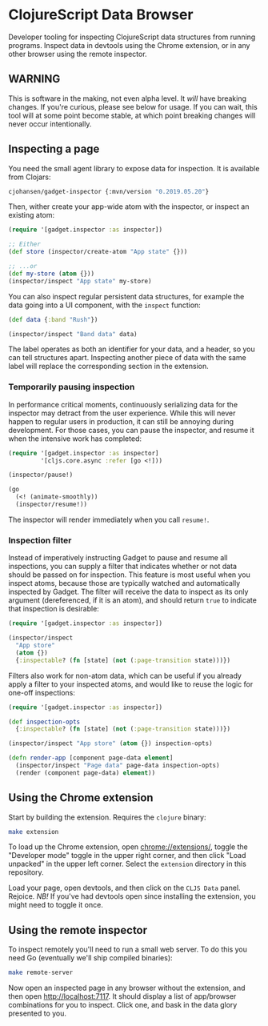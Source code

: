 # ClojureScript Data Browser

Developer tooling for inspecting ClojureScript data structures from running
programs. Inspect data in devtools using the Chrome extension, or in any other
browser using the remote inspector.

## WARNING

This is software in the making, not even alpha level. It *will* have breaking
changes. If you're curious, please see below for usage. If you can wait, this
tool will at some point become stable, at which point breaking changes will
never occur intentionally.

## Inspecting a page

You need the small agent library to expose data for inspection. It is available
from Clojars:

```sh
cjohansen/gadget-inspector {:mvn/version "0.2019.05.20"}
```

Then, wither create your app-wide atom with the inspector, or inspect an
existing atom:

```clj
(require '[gadget.inspector :as inspector])

;; Either
(def store (inspector/create-atom "App state" {}))

;; ...or
(def my-store (atom {}))
(inspector/inspect "App state" my-store)
```

You can also inspect regular persistent data structures, for example the data
going into a UI component, with the `inspect` function:

```clj
(def data {:band "Rush"})

(inspector/inspect "Band data" data)
```

The label operates as both an identifier for your data, and a header, so you can
tell structures apart. Inspecting another piece of data with the same label will
replace the corresponding section in the extension.

### Temporarily pausing inspection

In performance critical moments, continuously serializing data for the inspector
may detract from the user experience. While this will never happen to regular
users in production, it can still be annoying during development. For those
cases, you can pause the inspector, and resume it when the intensive work has
completed:

```clj
(require '[gadget.inspector :as inspector]
         '[cljs.core.async :refer [go <!]))

(inspector/pause!)

(go
  (<! (animate-smoothly))
  (inspector/resume!))
```

The inspector will render immediately when you call `resume!`.

### Inspection filter

Instead of imperatively instructing Gadget to pause and resume all inspections,
you can supply a filter that indicates whether or not data should be passed on
for inspection. This feature is most useful when you inspect atoms, because
those are typically watched and automatically inspected by Gadget. The filter
will receive the data to inspect as its only argument (dereferenced, if it is an
atom), and should return `true` to indicate that inspection is desirable:

```clj
(require '[gadget.inspector :as inspector])

(inspector/inspect
  "App store"
  (atom {})
  {:inspectable? (fn [state] (not (:page-transition state)))})
```

Filters also work for non-atom data, which can be useful if you already apply a
filter to your inspected atoms, and would like to reuse the logic for one-off
inspections:

```clj
(require '[gadget.inspector :as inspector])

(def inspection-opts
  {:inspectable? (fn [state] (not (:page-transition state)))})

(inspector/inspect "App store" (atom {}) inspection-opts)

(defn render-app [component page-data element]
  (inspector/inspect "Page data" page-data inspection-opts)
  (render (component page-data) element))
```

## Using the Chrome extension

Start by building the extension. Requires the `clojure` binary:

```sh
make extension
```

To load up the Chrome extension, open
[chrome://extensions/](chrome://extensions/), toggle the "Developer mode" toggle
in the upper right corner, and then click "Load unpacked" in the upper left
corner. Select the `extension` directory in this repository.

Load your page, open devtools, and then click on the `CLJS Data` panel. Rejoice.
*NB!* If you've had devtools open since installing the extension, you might need
to toggle it once.

## Using the remote inspector

To inspect remotely you'll need to run a small web server. To do this you need
Go (eventually we'll ship compiled binaries):

```sh
make remote-server
```

Now open an inspected page in any browser without the extension, and then open
[http://localhost:7117](http://localhost:7117). It should display a list of
app/browser combinations for you to inspect. Click one, and bask in the data
glory presented to you.
